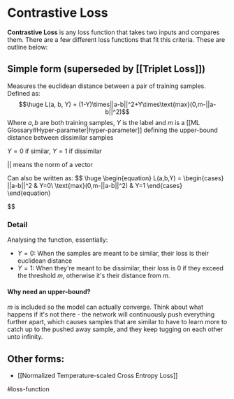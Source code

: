 # Contrastive Loss

**Contrastive Loss** is any loss function that takes two inputs and compares them. There are a few different loss functions that fit this criteria. These are outline below:

## Simple form (superseded by [[Triplet Loss]])

Measures the euclidean distance between a pair of training samples. Defined as:
$$\huge L(a, b, Y) = (1-Y)\times||a-b||^2+Y\times\text{max}(0,m-||a-b||^2)$$
Where $a, b$ are both training samples, $Y$ is the label and $m$ is a [[ML Glossary#Hyper-parameter|hyper-parameter]] defining the upper-bound distance between dissimilar samples 

$Y=0$ if similar, $Y=1$ if dissimilar

|| means the norm of a vector

Can also be written as:
$$
\huge \begin{equation}
    L(a,b,Y) = \begin{cases}
      ||a-b||^2 & Y=0\\ 
      \text{max}(0,m-||a-b||^2) & Y=1
    \end{cases}\
\end{equation}

$$
### Detail
Analysing the function, essentially:
- $Y=0$: When the samples are meant to be similar, their loss is their euclidean distance
- $Y=1$: When they're meant to be dissimilar, their loss is 0 if they exceed the threshold $m$, otherwise it's their distance from $m$.

#### Why need an upper-bound?
$m$ is included so the model can actually converge. Think about what happens if it's not there - the network will continuously push everything further apart, which causes samples that are similar to have to learn more to catch up to the pushed away sample, and they keep tugging on each other unto infinity.

## Other forms:
- [[Normalized Temperature-scaled Cross Entropy Loss]]



#loss-function